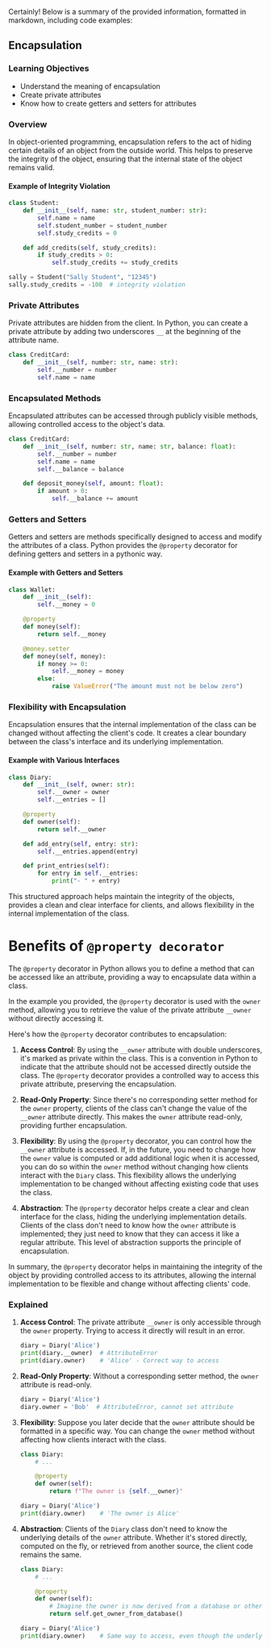 Certainly! Below is a summary of the provided information, formatted in markdown, including code examples:

## Encapsulation

### Learning Objectives

- Understand the meaning of encapsulation
- Create private attributes
- Know how to create getters and setters for attributes

### Overview

In object-oriented programming, encapsulation refers to the act of hiding certain details of an object from the outside world. This helps to preserve the integrity of the object, ensuring that the internal state of the object remains valid.

#### Example of Integrity Violation

```python
class Student:
    def __init__(self, name: str, student_number: str):
        self.name = name
        self.student_number = student_number
        self.study_credits = 0

    def add_credits(self, study_credits):
        if study_credits > 0:
            self.study_credits += study_credits

sally = Student("Sally Student", "12345")
sally.study_credits = -100  # integrity violation
```

### Private Attributes

Private attributes are hidden from the client. In Python, you can create a private attribute by adding two underscores `__` at the beginning of the attribute name.

```python
class CreditCard:
    def __init__(self, number: str, name: str):
        self.__number = number
        self.name = name
```

### Encapsulated Methods

Encapsulated attributes can be accessed through publicly visible methods, allowing controlled access to the object's data.

```python
class CreditCard:
    def __init__(self, number: str, name: str, balance: float):
        self.__number = number
        self.name = name
        self.__balance = balance

    def deposit_money(self, amount: float):
        if amount > 0:
            self.__balance += amount
```

### Getters and Setters

Getters and setters are methods specifically designed to access and modify the attributes of a class. Python provides the `@property` decorator for defining getters and setters in a pythonic way.

#### Example with Getters and Setters

```python
class Wallet:
    def __init__(self):
        self.__money = 0

    @property
    def money(self):
        return self.__money

    @money.setter
    def money(self, money):
        if money >= 0:
            self.__money = money
        else:
            raise ValueError("The amount must not be below zero")
```

### Flexibility with Encapsulation

Encapsulation ensures that the internal implementation of the class can be changed without affecting the client's code. It creates a clear boundary between the class's interface and its underlying implementation.

#### Example with Various Interfaces

```python
class Diary:
    def __init__(self, owner: str):
        self.__owner = owner
        self.__entries = []

    @property
    def owner(self):
        return self.__owner

    def add_entry(self, entry: str):
        self.__entries.append(entry)

    def print_entries(self):
        for entry in self.__entries:
            print("- " + entry)
```

This structured approach helps maintain the integrity of the objects, provides a clean and clear interface for clients, and allows flexibility in the internal implementation of the class.


# Benefits of `@property decorator`

The `@property` decorator in Python allows you to define a method that can be accessed like an attribute, providing a way to encapsulate data within a class.

In the example you provided, the `@property` decorator is used with the `owner` method, allowing you to retrieve the value of the private attribute `__owner` without directly accessing it.

Here's how the `@property` decorator contributes to encapsulation:

1. **Access Control**: By using the `__owner` attribute with double underscores, it's marked as private within the class. This is a convention in Python to indicate that the attribute should not be accessed directly outside the class. The `@property` decorator provides a controlled way to access this private attribute, preserving the encapsulation.

2. **Read-Only Property**: Since there's no corresponding setter method for the `owner` property, clients of the class can't change the value of the `__owner` attribute directly. This makes the `owner` attribute read-only, providing further encapsulation.

3. **Flexibility**: By using the `@property` decorator, you can control how the `__owner` attribute is accessed. If, in the future, you need to change how the `owner` value is computed or add additional logic when it is accessed, you can do so within the `owner` method without changing how clients interact with the `Diary` class. This flexibility allows the underlying implementation to be changed without affecting existing code that uses the class.

4. **Abstraction**: The `@property` decorator helps create a clear and clean interface for the class, hiding the underlying implementation details. Clients of the class don't need to know how the `owner` attribute is implemented; they just need to know that they can access it like a regular attribute. This level of abstraction supports the principle of encapsulation.

In summary, the `@property` decorator helps in maintaining the integrity of the object by providing controlled access to its attributes, allowing the internal implementation to be flexible and change without affecting clients' code.

### Explained 

1. **Access Control**:
   The private attribute `__owner` is only accessible through the `owner` property. Trying to access it directly will result in an error.

   ```python
   diary = Diary('Alice')
   print(diary.__owner)  # AttributeError
   print(diary.owner)    # 'Alice' - Correct way to access
   ```

2. **Read-Only Property**:
   Without a corresponding setter method, the `owner` attribute is read-only.

   ```python
   diary = Diary('Alice')
   diary.owner = 'Bob'  # AttributeError, cannot set attribute
   ```

3. **Flexibility**:
   Suppose you later decide that the `owner` attribute should be formatted in a specific way. You can change the `owner` method without affecting how clients interact with the class.

   ```python
   class Diary:
       # ...

       @property
       def owner(self):
           return f"The owner is {self.__owner}"

   diary = Diary('Alice')
   print(diary.owner)    # 'The owner is Alice'
   ```

4. **Abstraction**:
   Clients of the `Diary` class don't need to know the underlying details of the `owner` attribute. Whether it's stored directly, computed on the fly, or retrieved from another source, the client code remains the same.

   ```python
   class Diary:
       # ...

       @property
       def owner(self):
           # Imagine the owner is now derived from a database or other complex logic
           return self.get_owner_from_database()

   diary = Diary('Alice')
   print(diary.owner)    # Same way to access, even though the underlying logic changed
   ```

